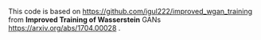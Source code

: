 This code is based on https://github.com/igul222/improved_wgan_training from **Improved Training of Wasserstein** GANs https://arxiv.org/abs/1704.00028  .
